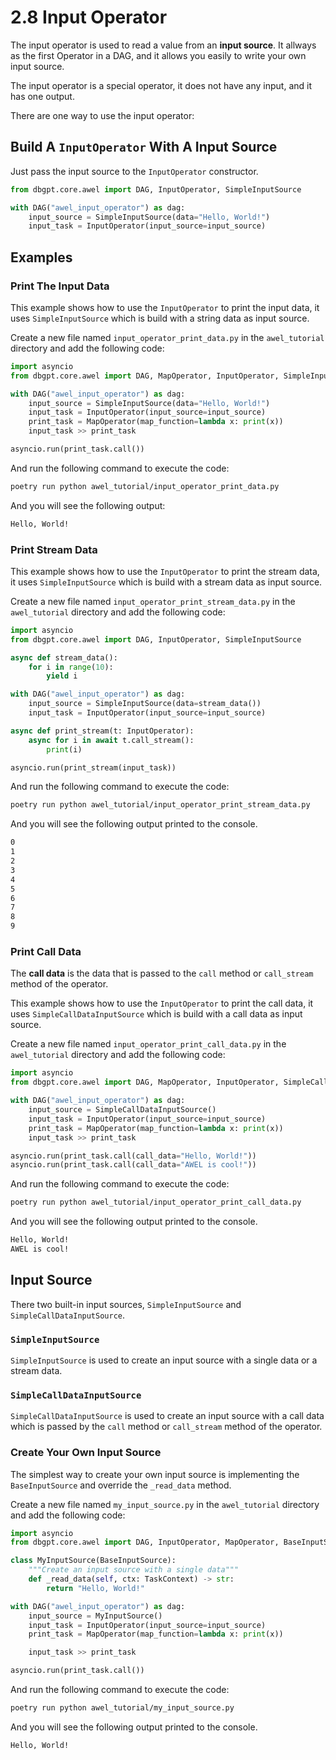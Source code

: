 # 2.8 Input Operator

The input operator is used to read a value from an **input source**. It allways as the 
first Operator in a DAG, and it allows you easily to write your own input source.

The input operator is a special operator, it does not have any input, and it has one 
output.

There are one way to use the input operator:

## Build A `InputOperator` With A Input Source

Just pass the input source to the `InputOperator` constructor.

```python
from dbgpt.core.awel import DAG, InputOperator, SimpleInputSource

with DAG("awel_input_operator") as dag:
    input_source = SimpleInputSource(data="Hello, World!")
    input_task = InputOperator(input_source=input_source)
```

## Examples

### Print The Input Data

This example shows how to use the `InputOperator` to print the input data, it uses 
`SimpleInputSource` which is build with a string data as input source.

Create a new file named `input_operator_print_data.py` in the `awel_tutorial` directory 
and add the following code:

```python
import asyncio
from dbgpt.core.awel import DAG, MapOperator, InputOperator, SimpleInputSource

with DAG("awel_input_operator") as dag:
    input_source = SimpleInputSource(data="Hello, World!")
    input_task = InputOperator(input_source=input_source)
    print_task = MapOperator(map_function=lambda x: print(x))
    input_task >> print_task

asyncio.run(print_task.call())
```

And run the following command to execute the code:

```bash
poetry run python awel_tutorial/input_operator_print_data.py
```

And you will see the following output:

```bash
Hello, World!
```

### Print Stream Data

This example shows how to use the `InputOperator` to print the stream data, it uses 
`SimpleInputSource` which is build with a stream data as input source.

Create a new file named `input_operator_print_stream_data.py` in the `awel_tutorial` 
directory and add the following code:

```python
import asyncio
from dbgpt.core.awel import DAG, InputOperator, SimpleInputSource

async def stream_data():
    for i in range(10):
        yield i

with DAG("awel_input_operator") as dag:
    input_source = SimpleInputSource(data=stream_data())
    input_task = InputOperator(input_source=input_source)

async def print_stream(t: InputOperator):
    async for i in await t.call_stream():
        print(i)

asyncio.run(print_stream(input_task))
```

And run the following command to execute the code:

```bash
poetry run python awel_tutorial/input_operator_print_stream_data.py
```

And you will see the following output printed to the console.

```bash
0
1
2
3
4
5
6
7
8
9
```

### Print Call Data

The **call data** is the data that is passed to the `call` method or `call_stream` method 
of the operator.

This example shows how to use the `InputOperator` to print the call data, it uses
`SimpleCallDataInputSource` which is build with a call data as input source.

Create a new file named `input_operator_print_call_data.py` in the `awel_tutorial` directory and add the following code:

```python
import asyncio
from dbgpt.core.awel import DAG, MapOperator, InputOperator, SimpleCallDataInputSource

with DAG("awel_input_operator") as dag:
    input_source = SimpleCallDataInputSource()
    input_task = InputOperator(input_source=input_source)
    print_task = MapOperator(map_function=lambda x: print(x))
    input_task >> print_task

asyncio.run(print_task.call(call_data="Hello, World!"))
asyncio.run(print_task.call(call_data="AWEL is cool!"))
```

And run the following command to execute the code:

```bash
poetry run python awel_tutorial/input_operator_print_call_data.py
```

And you will see the following output printed to the console.

```bash
Hello, World!
AWEL is cool!
```

## Input Source

There two built-in input sources, `SimpleInputSource` and `SimpleCallDataInputSource`. 

### `SimpleInputSource`

`SimpleInputSource` is used to create an input source with a single data or a stream data.

### `SimpleCallDataInputSource`

`SimpleCallDataInputSource` is used to create an input source with a call data which 
is passed by the `call` method or `call_stream` method of the operator.

### Create Your Own Input Source

The simplest way to create your own input source is implementing the `BaseInputSource` and override the `_read_data` method.

Create a new file named `my_input_source.py` in the `awel_tutorial` directory and add the following code:

```python
import asyncio
from dbgpt.core.awel import DAG, InputOperator, MapOperator, BaseInputSource, TaskContext

class MyInputSource(BaseInputSource):
    """Create an input source with a single data"""
    def _read_data(self, ctx: TaskContext) -> str:
        return "Hello, World!"

with DAG("awel_input_operator") as dag:
    input_source = MyInputSource()
    input_task = InputOperator(input_source=input_source)
    print_task = MapOperator(map_function=lambda x: print(x))

    input_task >> print_task

asyncio.run(print_task.call())
```

And run the following command to execute the code:

```bash
poetry run python awel_tutorial/my_input_source.py
```

And you will see the following output printed to the console.

```bash
Hello, World!
```